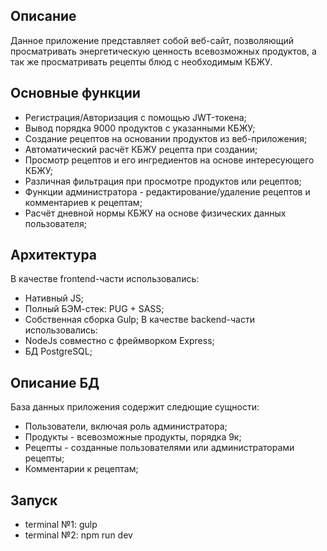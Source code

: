 ## Описание
Данное приложение представляет собой веб-сайт, позволяющий просматривать энергетическую ценность всевозможных продуктов, а так же просматривать рецепты блюд с необходимым КБЖУ.

## Основные функции
- Регистрация/Авторизация с помощью JWT-токена;
- Вывод порядка 9000 продуктов с указанными КБЖУ;
- Создание рецептов на основании продуктов из веб-приложения;
- Автоматический расчёт КБЖУ рецепта при создании;
- Просмотр рецептов и его ингредиентов на основе интересующего КБЖУ;
- Различная фильтрация при просмотре продуктов или рецептов;
- Функции администратора - редактирование/удаление рецептов и комментариев к рецептам;
- Расчёт дневной нормы КБЖУ на основе физических данных пользователя;

 
## Архитектура
В качестве frontend-части использовались:
- Нативный JS;
- Полный БЭМ-стек: PUG + SASS;
- Собственная сборка Gulp;
В качестве backend-части использовались:
- NodeJs совместно с фреймворком Express;
- БД PostgreSQL;


## Описание БД
База данных приложения содержит следющие сущности:
- Пользователи, включая роль администратора;
- Продукты - всевозможные продукты, порядка 9к;
- Рецепты - созданные пользователями или администраторами рецепты;
- Комментарии к рецептам;

## Запуск
- terminal №1: gulp
- terminal №2: npm run dev